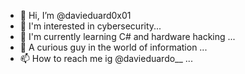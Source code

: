 - 👋 Hi, I’m @davieduard0x01
- 👀 I'm interested in cybersecurity...
- 🌱 I'm currently learning C# and hardware hacking ...
- 💞️ A curious guy in the world of information ...
- 📫 How to reach me  ig @davieduardo__ ...

<!---
davieduard0x01/davieduard0x01 is a ✨ special ✨ repository because its `README.md` (this file) appears on your GitHub profile.
You can click the Preview link to take a look at your changes.
--->
